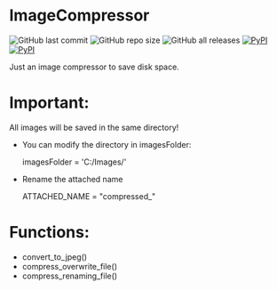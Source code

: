 # ImageCompressor

![GitHub last commit](https://img.shields.io/github/last-commit/PabloPoder/ImageCompressor?logo=github) 
![GitHub repo size](https://img.shields.io/github/repo-size/PabloPoder/ImageCompressor?logo=github)
![GitHub all releases](https://img.shields.io/github/downloads/PabloPoder/ImageCompressor/total?logo=github)
<a href="https://pillow.readthedocs.io/en/stable/" target="_blank">![PyPI](https://img.shields.io/pypi/v/pillow)</a>
<a href="https://tqdm.github.io" target="_blank">![PyPI](https://img.shields.io/pypi/v/tqdm?color=purple)</a>

Just an image compressor to save disk space.

# Important: 
All images will be saved in the same directory!

- You can modify the directory in imagesFolder:
 
  imagesFolder = 'C:/Images/'

- Rename the attached name

  ATTACHED_NAME = "compressed_"

# Functions:

- convert_to_jpeg()
- compress_overwrite_file()
- compress_renaming_file()
